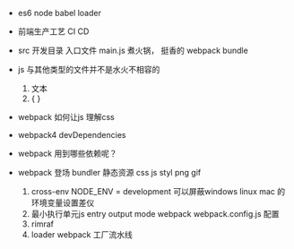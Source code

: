 - es6 node babel loader  
- 前端生产工艺  CI CD 
- src 开发目录 
   入口文件  main.js 
   煮火锅， 挺香的
   webpack  bundle 
- js 与其他类型的文件并不是水火不相容的
   1. 文本 
   2. { } 

- webpack 如何让js 理解css
- webpack4  devDependencies
- webpack 用到哪些依赖呢？
- webpack 登场 bundler
   静态资源 css js styl png gif 
   1. cross-env NODE_ENV = development
      可以屏蔽windows linux mac 的环境变量设置差仪
   2. 最小执行单元js
      entry output mode
      webpack webpack.config.js 配置
   3. rimraf
   4. loader
   webpack 工厂流水线